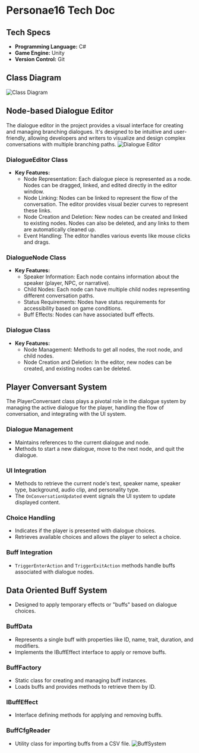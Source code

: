# Personae16 Tech Doc

## Tech Specs
- **Programming Language:** C#
- **Game Engine:** Unity
- **Version Control:** Git

## Class Diagram

![Class Diagram](https://github.com/FutureWayne/cubism-mbti/assets/39150337/4e0c3c92-e149-402e-bf4d-93a4e2d818ee)

## Node-based Dialogue Editor
The dialogue editor in the project provides a visual interface for creating and managing branching dialogues. It's designed to be intuitive and user-friendly, allowing developers and writers to visualize and design complex conversations with multiple branching paths.
![Dialogue Editor](https://github.com/FutureWayne/cubism-mbti/assets/39150337/7a9e8e3a-3c5b-48c8-966f-f73543860299)


### DialogueEditor Class
- **Key Features:**
  - Node Representation: Each dialogue piece is represented as a node. Nodes can be dragged, linked, and edited directly in the editor window.
  - Node Linking: Nodes can be linked to represent the flow of the conversation. The editor provides visual bezier curves to represent these links.
  - Node Creation and Deletion: New nodes can be created and linked to existing nodes. Nodes can also be deleted, and any links to them are automatically cleaned up.
  - Event Handling: The editor handles various events like mouse clicks and drags.

### DialogueNode Class
- **Key Features:**
  - Speaker Information: Each node contains information about the speaker (player, NPC, or narrative).
  - Child Nodes: Each node can have multiple child nodes representing different conversation paths.
  - Status Requirements: Nodes have status requirements for accessibility based on game conditions.
  - Buff Effects: Nodes can have associated buff effects.

### Dialogue Class
- **Key Features:**
  - Node Management: Methods to get all nodes, the root node, and child nodes.
  - Node Creation and Deletion: In the editor, new nodes can be created, and existing nodes can be deleted.

## Player Conversant System
The PlayerConversant class plays a pivotal role in the dialogue system by managing the active dialogue for the player, handling the flow of conversation, and integrating with the UI system.

### Dialogue Management
- Maintains references to the current dialogue and node.
- Methods to start a new dialogue, move to the next node, and quit the dialogue.

### UI Integration
- Methods to retrieve the current node's text, speaker name, speaker type, background, audio clip, and personality type.
- The `OnConversationUpdated` event signals the UI system to update displayed content.

### Choice Handling
- Indicates if the player is presented with dialogue choices.
- Retrieves available choices and allows the player to select a choice.

### Buff Integration
- `TriggerEnterAction` and `TriggerExitAction` methods handle buffs associated with dialogue nodes.

## Data Oriented Buff System
- Designed to apply temporary effects or "buffs" based on dialogue choices.

### BuffData
- Represents a single buff with properties like ID, name, trait, duration, and modifiers.
- Implements the IBuffEffect interface to apply or remove buffs.

### BuffFactory
- Static class for creating and managing buff instances.
- Loads buffs and provides methods to retrieve them by ID.

### IBuffEffect
- Interface defining methods for applying and removing buffs.

### BuffCfgReader
- Utility class for importing buffs from a CSV file.
  ![BuffSystem](https://github.com/FutureWayne/cubism-mbti/assets/39150337/0a478a4c-c416-4eac-b1ab-b8a971b01be1)

